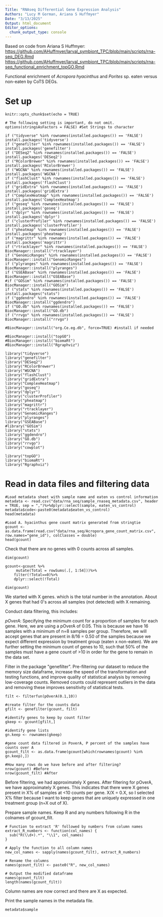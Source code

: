 ```yaml
---
Title: "RNAseq Differential Gene Expression Analysis"
Authors: "Lucy M Gorman, Ariana S Huffmyer"
Date: "3/13/2025"
Output: html_document
Editor_options: 
  chunk_output_type: console
---
```


Based on code from Ariana S Huffmyer:
https://github.com/AHuffmyer/larval_symbiont_TPC/blob/main/scripts/rna-seq_DEG.Rmd
https://github.com/AHuffmyer/larval_symbiont_TPC/blob/main/scripts/rna-seq_functional_enrichment_topGO.Rmd

Functional enrichment of _Acropora hyacinthus_ and _Porites_ sp. eaten versus non-eaten by CoTS DEGs.  

# Set up 

```{r setup, include=FALSE}
knitr::opts_chunk$set(echo = TRUE)

# The following setting is important, do not omit.
options(stringsAsFactors = FALSE) #Set Strings to character
```

```{r}
if ("tidyverse" %in% rownames(installed.packages()) == 'FALSE') install.packages('tidyverse') 
if ("genefilter" %in% rownames(installed.packages()) == 'FALSE') install.packages('genefilter') 
if ("DESeq2" %in% rownames(installed.packages()) == 'FALSE') install.packages('DESeq2') 
if ("RColorBrewer" %in% rownames(installed.packages()) == 'FALSE') install.packages('RColorBrewer') 
if ("WGCNA" %in% rownames(installed.packages()) == 'FALSE') install.packages('WGCNA') 
if ("flashClust" %in% rownames(installed.packages()) == 'FALSE') install.packages('flashClust') 
if ("gridExtra" %in% rownames(installed.packages()) == 'FALSE') install.packages('gridExtra') 
if ("ComplexHeatmap" %in% rownames(installed.packages()) == 'FALSE') install.packages('ComplexHeatmap') 
if ("goseq" %in% rownames(installed.packages()) == 'FALSE') install.packages('goseq') 
if ("dplyr" %in% rownames(installed.packages()) == 'FALSE') install.packages('dplyr') 
if ("clusterProfiler" %in% rownames(installed.packages()) == 'FALSE') install.packages('clusterProfiler') 
if ("pheatmap" %in% rownames(installed.packages()) == 'FALSE') install.packages('pheatmap') 
if ("magrittr" %in% rownames(installed.packages()) == 'FALSE') install.packages('magrittr') 
if ("rtracklayer" %in% rownames(installed.packages()) == 'FALSE') BiocManager::install("rtracklayer")
if ("GenomicRanges" %in% rownames(installed.packages()) == 'FALSE') BiocManager::install("GenomicRanges")
if ("plyranges" %in% rownames(installed.packages()) == 'FALSE') BiocManager::install("plyranges")
if ("GSEABase" %in% rownames(installed.packages()) == 'FALSE') BiocManager::install("GSEABase")
#if ("GOSim" %in% rownames(installed.packages()) == 'FALSE') BiocManager::install("GOSim")
if ("stats" %in% rownames(installed.packages()) == 'FALSE') install.packages("stats")
if ("ggdendro" %in% rownames(installed.packages()) == 'FALSE') BiocManager::install("ggdendro")
if ("GO.db" %in% rownames(installed.packages()) == 'FALSE') BiocManager::install("GO.db")
if ("rrvgo" %in% rownames(installed.packages()) == 'FALSE') BiocManager::install("rrvgo")

#BiocManager::install("org.Ce.eg.db", force=TRUE) #install if needed 

#BiocManager::install("topGO")
#BiocManager::install("biomaRt")
#BiocManager::install("Rgraphviz")

library("tidyverse")
library("genefilter")
library("DESeq2")
library("RColorBrewer")
library("WGCNA")
library("flashClust")
library("gridExtra")
library("ComplexHeatmap")
library("goseq")
library("dplyr")
library("clusterProfiler")
library("pheatmap")
library("magrittr")
library("rtracklayer")
library("GenomicRanges")
library("plyranges")
library("GSEABase")
#library("GOSim")
library("stats")
library("ggdendro")
library("GO.db")
library("rrvgo")
library("cowplot")

library("topGO")
library("biomaRt")
library("Rgraphviz")
```
# Read in data files and filtering data

```
#Load metadata sheet with sample name and eaten vs control information
metadata <- read.csv("data/rna_seq/sample_rnaseq_metadata.csv", header = TRUE, sep = ",")%>%dplyr::select(sample, eaten_vs_control)
metadata$code<-paste0(metadata$eaten_vs_control)
head(metadata)
```
```
#Load A. hyacinthus gene count matrix generated from stringtie
gcount <- as.data.frame(read.csv("data/rna_seq/Acropora_gene_count_matrix.csv", row.names="gene_id"), colClasses = double)
head(gcount)
```
Check that there are no genes with 0 counts across all samples. 

```{r}
dim(gcount) 

gcount<-gcount %>%
     mutate(Total = rowSums(.[, 1:54]))%>%
    filter(!Total==0)%>%
    dplyr::select(!Total)

dim(gcount)
```
We started with X genes. which is the total number in the annotation. About X genes that had 0's across all samples (not detected) with X remaining.

Conduct data filtering, this includes:  

*pOverA*: Specifying the minimum count for a proportion of samples for each gene. Here, we are using a pOverA of 0.05. This is because we have 16 samples with a minimum of n=8 samples  per group. Therefore, we will accept genes that are present in 8/16 = 0.50 of the samples because we expect different expression by treatment group (eaten x non-eaten). We are further setting the minimum count of genes to 10, such that 50% of the samples must have a gene count of >10 in order for the gene to remain in the data set.  

Filter in the package "genefilter". Pre-filtering our dataset to reduce the memory size dataframe, increase the speed of the transformation and testing functions, and improve quality of statistical analysis by removing low-coverage counts. Removed counts could represent outliers in the data and removing these improves sensitivity of statistical tests.

```{r}
filt <- filterfun(pOverA(0.1,10))

#create filter for the counts data
gfilt <- genefilter(gcount, filt)

#identify genes to keep by count filter
gkeep <- gcount[gfilt,]

#identify gene lists
gn.keep <- rownames(gkeep)

#gene count data filtered in PoverA, P percent of the samples have counts over A
gcount_filt <- as.data.frame(gcount[which(rownames(gcount) %in% gn.keep),])

#How many rows do we have before and after filtering?
nrow(gcount) #Before
nrow(gcount_filt) #After
```

Before filtering, we had approximately X genes. After filtering for pOverA, we have approximately X genes. This indicates that there were X genes present in X% of samples at <10 counts per gene. X/X = 0.X, so I selected X% filter because I want to keep genes that are uniquely expressed in one treatment group (n=X out of X).  

Prepare sample names. Keep R and any numbers following R in the colnames of gcount_filt.  

```{r}
# Function to extract 'R' followed by numbers from column names
extract_R_numbers <- function(col_names) {
  sub("R(\\d+).*", "\\1", col_names)
}

# Apply the function to all column names
new_col_names <- sapply(names(gcount_filt), extract_R_numbers)

# Rename the columns
names(gcount_filt) <- paste0("R", new_col_names)

# Output the modified dataframe
names(gcount_filt)
length(names(gcount_filt))
```

Column names are now correct and there are X as expected.  

Print the sample names in the metadata file. 

```{r}
metadata$sample
```
